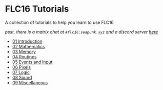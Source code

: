 # FLC16 Tutorials
A collection of tutorials to help you learn to use FLC16

*psst, there is a matrix chat at `#flc16:seapunk.xyz` and a discord server [here](https://discord.gg/pyKb2dXtZk)*

* [01 Introduction](01-introduction.md)
* [02 Mathematics](02-math.md)
* [03 Memory](03-mem.md)
* [04 Routines](04-routines.md)
* [05 Events and Input](05-reserved.md)
* [06 Pixels](06-pixels.md)
* [07 Logic](07-logic.md)
* [08 Sound](08-sound.md)
* [09 Miscellaneous](09-misc.md)